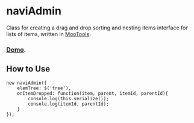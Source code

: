 naviAdmin
===========

Class for creating a drag and drop sorting and nesting items interface for lists of items, written in [MooTools](http://mootools.net/).

### [Demo](http://labs.antpaw.org/naviAdmin/).


How to Use
----------

	new naviAdmin({
		elemTree: $('tree'),
		onItemDropped: function(item, parent, itemId, parentId){
			console.log(this.serialize());
			console.log(itemId, parentId);
		}
	});